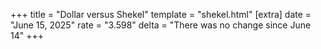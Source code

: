 +++
title = "Dollar versus Shekel"
template = "shekel.html"
[extra]
date = "June 15, 2025"
rate = "3.598"
delta = "There was no change since June 14"
+++
